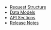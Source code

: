 - [Request Structure](requestStructure.md)
- [Data Models](dataModels.md)
- [API Sections](apiSections.md)
- [Release Notes](releaseNotes.md)